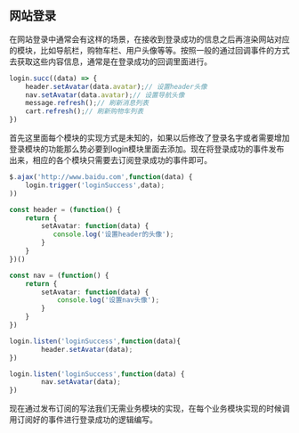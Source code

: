 ## 网站登录
在网站登录中通常会有这样的场景，在接收到登录成功的信息之后再渲染网站对应的模块，比如导航栏，购物车栏、用户头像等等。按照一般的通过回调事件的方式去获取这些内容信息，通常是在登录成功的回调里面进行。
```typescript
login.succ((data) => {
    header.setAvatar(data.avatar);// 设置header头像
    nav.setAvatar(data.avatar);// 设置导航头像
    message.refresh();// 刷新消息列表
    cart.refresh();// 刷新购物车列表
})
```
首先这里面每个模块的实现方式是未知的，如果以后修改了登录名字或者需要增加登录模块的功能那么势必要到login模块里面去添加。现在将登录成功的事件发布出来，相应的各个模块只需要去订阅登录成功的事件即可。
```typescript
$.ajax('http://www.baidu.com',function(data) {
    login.trigger('loginSuccess',data);
))

const header = (function() {
    return {
        setAvatar: function(data) {
           console.log('设置header的头像');
        }
    }
})()

const nav = (function() {
    return {
        setAvatar: function(data) {
            console.log('设置nav头像');
        }
    }
})

login.listen('loginSuccess',function(data){
        header.setAvatar(data);
})

login.listen('loginSuccess',function(data) {
        nav.setAvatar(data);
})
```
现在通过发布订阅的写法我们无需业务模块的实现，在每个业务模块实现的时候调用订阅好的事件进行登录成功的逻辑编写。